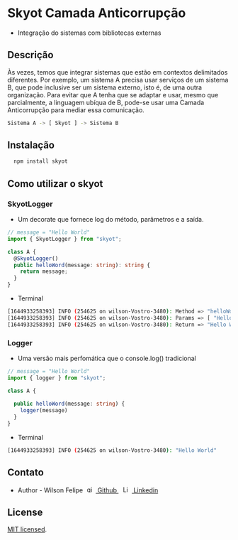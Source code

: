 # Skyot Camada Anticorrupção

- Integração do sistemas com bibliotecas externas

## Descrição

Às vezes, temos que integrar sistemas que estão em contextos delimitados diferentes.
Por exemplo, um sistema A precisa usar serviços de um sistema B, que pode inclusive ser um sistema externo, isto é, de uma outra organização. Para evitar que A tenha que se adaptar e usar, mesmo que parcialmente, a linguagem ubíqua de B, pode-se usar uma Camada Anticorrupção para mediar essa comunicação.

```bash
Sistema A -> [ Skyot ] -> Sistema B
```

## Instalação

```bash
  npm install skyot
```

## Como utilizar o skyot

### SkyotLogger

- Um decorate que fornece log do método, parâmetros e a saída.

```ts
// message = "Hello World"
import { SkyotLogger } from "skyot";

class A {
  @SkyotLogger()
  public helloWord(message: string): string {
    return message;
  }
}
```

- Terminal

```bash
[1644933258393] INFO (254625 on wilson-Vostro-3480): Method => "helloWord"
[1644933258393] INFO (254625 on wilson-Vostro-3480): Params => [ "Hello World" ]
[1644933258393] INFO (254625 on wilson-Vostro-3480): Return => "Hello World"
```

### Logger

- Uma versão mais perfomática que o console.log() tradicional

```ts
// message = "Hello World"
import { logger } from "skyot";

class A {
  
  public helloWord(message: string) {
    logger(message)
  }
}
```

- Terminal

```bash
[1644933258393] INFO (254625 on wilson-Vostro-3480): "Hello World"
```
## Contato

- Author - Wilson Felipe <a style="margin:5px" href="https://www.linkedin.com/in/wilson-felipe-725538176/" target="blank"><img style="margin-right:5px" src="https://upload.wikimedia.org/wikipedia/commons/thumb/9/91/Octicons-mark-github.svg/600px-Octicons-mark-github.svg.png" width="15" alt="github icone" />
  Github
  </a>
  <a style="margin:5px" href="https://www.linkedin.com/in/wilson-felipe-725538176/" target="blank"><img style="margin-right:5px" src="https://upload.wikimedia.org/wikipedia/commons/thumb/e/e9/Linkedin_icon.svg/256px-Linkedin_icon.svg.png" width="15" alt="Linkedin icone" />
  Linkedin
  </a>

## License

[MIT licensed](LICENSE).
